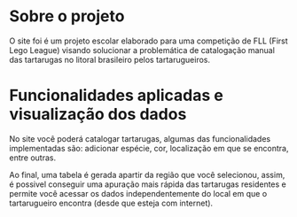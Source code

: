 # Sobre o projeto

O site foi é um projeto escolar elaborado para uma competição de FLL (First Lego League) visando solucionar a problemática de catalogação manual das tartarugas no litoral brasileiro pelos tartarugueiros. 

# Funcionalidades aplicadas e visualização dos dados

No site você poderá catalogar tartarugas, algumas das funcionalidades implementadas são: adicionar espécie, cor, localização em que se encontra, entre outras.   

Ao final, uma tabela é gerada apartir da região que você selecionou, assim, é possivel conseguir uma apuração mais rápida das tartarugas residentes e permite você acessar os dados independentemente do local em que o tartarugueiro encontra (desde que esteja com internet).
